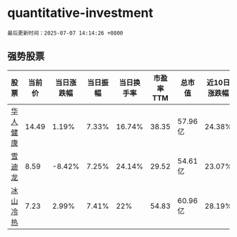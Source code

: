 # quantitative-investment

`最后更新时间：2025-07-07 14:14:26 +0800`

## 强势股票

|股票|当前价|当日涨跌幅|当日振幅|当日换手率|市盈率TTM|总市值|近10日涨跌幅|
|----|----|----|----|----|----|----|----|
|[华人健康](https://xueqiu.com/S/SZ301408)|14.49|1.19%|7.33%|16.74%|38.35|57.96亿|24.38%|
|[雪迪龙](https://xueqiu.com/S/SZ002658)|8.59|-8.42%|7.25%|24.14%|29.52|54.61亿|23.07%|
|[冰山冷热](https://xueqiu.com/S/SZ000530)|7.23|2.99%|7.41%|22%|54.83|60.96亿|28.19%|
